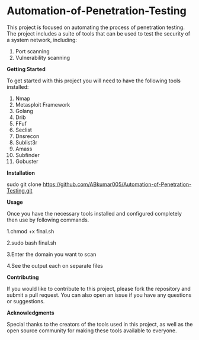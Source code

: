 # Automation-of-Penetration-Testing

This project is focused on automating the process of penetration testing. The project includes a suite of tools that can be used to test the security of a system  network, including:
1. Port scanning
2. Vulnerability scanning

**Getting Started** 


To get started with this project you will need to have the following tools installed:
1. Nmap
2. Metasploit Framework
3. Golang
4. Drib
5. FFuf
6. Seclist
7. Dnsrecon 
8. Sublist3r
9. Amass
10. Subfinder
11. Gobuster


**Installation**

sudo git clone https://github.com/ABkumar005/Automation-of-Penetration-Testing.git

**Usage**

Once you have the necessary tools installed and configured completely  then use by following commands.

1.chmod +x final.sh

2.sudo bash final.sh

3.Enter the domain you want to scan 

4.See the output each on separate files

**Contributing** 

If you would like to contribute to this project, please fork the repository and submit a pull request. You can also open an issue if you have any questions or suggestions.

**Acknowledgments**

Special thanks to the creators of the tools used in this project, as well as the open source community for making these tools available to everyone.
